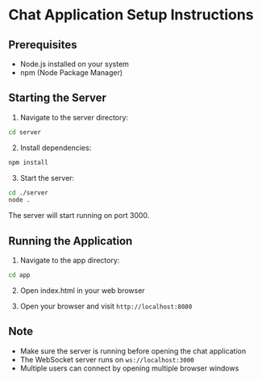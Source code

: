 
# Chat Application Setup Instructions

## Prerequisites
- Node.js installed on your system
- npm (Node Package Manager)

## Starting the Server
1. Navigate to the server directory:
```bash
cd server
```

2. Install dependencies:
```bash
npm install
```

3. Start the server:
```bash
cd ./server
node .
```
The server will start running on port 3000.

## Running the Application
1. Navigate to the app directory:
```bash
cd app
```

2. Open index.html in your web browser


3. Open your browser and visit `http://localhost:8080`

## Note
- Make sure the server is running before opening the chat application
- The WebSocket server runs on `ws://localhost:3000`
- Multiple users can connect by opening multiple browser windows
